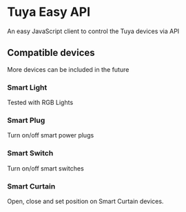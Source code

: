 # Tuya Easy API

An easy JavaScript client to control the Tuya devices via API

## Compatible devices

More devices can be included in the future

### Smart Light

Tested with RGB Lights

### Smart Plug

Turn on/off smart power plugs

### Smart Switch

Turn on/off smart switches

### Smart Curtain

Open, close and set position on Smart Curtain devices.
